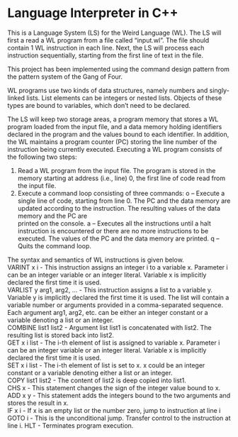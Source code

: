 # Language Interpreter in C++

This is a Language System (LS) for the Weird Language (WL). The LS will first a read a WL program from a file called “input.wl”. The file should contain 1 WL instruction in each line. Next, the LS will process each instruction sequentially, starting from the first line of text in the file.

This project has been implemented using the command design pattern from the pattern system of the Gang of Four.

WL programs use two kinds of data structures, namely numbers and singly-linked lists. List elements can be integers or nested lists. Objects of these types are bound to variables, which don’t need to be declared. 

The LS will keep two storage areas, a program memory that stores a WL program loaded from the input file, and a data memory holding identifiers declared in the program and the values bound to each identifier. In addition, the WL maintains a program counter (PC) storing the line number of the instruction being currently executed. Executing a WL program consists of the following two steps:   
1. Read a WL program from the input file. The program is stored in the memory starting at address (i.e., line) 0, the first line of code read from the input file.
2. Execute a command loop consisting of three commands:
o – Execute a single line of code, starting from line 0. The PC and the data memory are updated according to the instruction. The resulting values of the data memory and the PC are   
printed on the console.
a – Executes all the instructions until a halt instruction is encountered or there are no more instructions to be executed. The values of the PC and the data memory are printed.
q – Quits the command loop.

The syntax and semantics of WL instructions is given below.   
VARINT x i - This instruction assigns an integer i to a variable x. Parameter i can be an integer variable or an integer literal. Variable x is implicitly declared the first time it is used.  
VARLIST y arg1, arg2, ... - This instruction assigns a list to a variable y. Variable y is implicitly declared the first time it is used. The list will contain a variable number or arguments provided in a comma-separated sequence. Each argument arg1, arg2, etc. can be either an integer constant or a variable denoting a list or an integer.  
COMBINE list1 list2 - Argument list list1 is concatenated with list2. The resulting list is stored back into list2.   
GET x i list - The i-th element of list is assigned to variable x. Parameter i can be an integer variable or an integer literal. Variable x is implicitly declared the first time it is used.  
SET x i list - The i-th element of list is set to x. x could be an integer constant or a variable denoting either a list or an integer.  
COPY list1 list2 - The content of list2 is deep copied into list1.   
CHS x - This statement changes the sign of the integer value bound to x.   
ADD x y - This statement adds the integers bound to the two arguments and stores the result in x.   
IF x i - If x is an empty list or the number zero, jump to instruction at line i   
GOTO i - This is the unconditional jump. Transfer control to the instruction at line i.
HLT - Terminates program execution.

